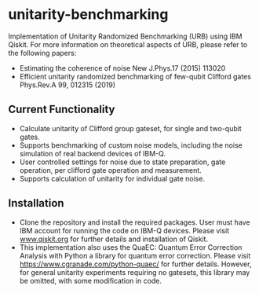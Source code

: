 # unitarity-benchmarking
Implementation of Unitarity Randomized Benchmarking (URB) using IBM Qiskit.
For more information on theoretical aspects of URB, please refer to the following papers:
- Estimating the coherence of noise New J.Phys.17 (2015) 113020 
- Efficient unitarity randomized benchmarking of few-qubit Clifford gates Phys.Rev.A 99, 012315 (2019)

## Current Functionality
- Calculate unitarity of Clifford group gateset, for single and two-qubit gates.
- Supports benchmarking of custom noise models, including the noise simulation of real backend devices of IBM-Q.
- User controlled settings for noise due to state preparation, gate operation, per clifford gate operation and measurement.
- Supports calculation of unitarity for individual gate noise. 

## Installation
- Clone the repository and install the required packages. User must have IBM account for running the code on IBM-Q devices. Please visit www.qiskit.org for further details and installation of Qiskit. 
- This implementation also uses the QuaEC: Quantum Error Correction Analysis with Python a library for quantum error correction. Please visit https://www.cgranade.com/python-quaec/ for further details. However, for general unitarity experiments requiring no gatesets, this library may be omitted, with some modification in code.
